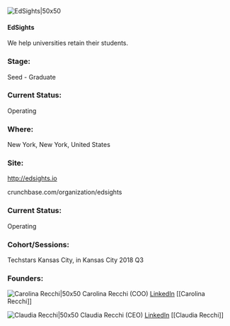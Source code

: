 

![EdSights|50x50](https://apimg.techstars.com/connect/images/image_files/5bc5fc6ca36c110911000004/original/Logo_HD_white_background-01_copy.png)

#### EdSights
We help universities retain their students.

### Stage: 
Seed - Graduate 

### Current Status: 
Operating

### Where:
New York, New York, United States

### Site:
http://edsights.io



crunchbase.com/organization/edsights

### Current Status: 
Operating

### Cohort/Sessions: 
Techstars Kansas City, in Kansas City 2018 Q3

### Founders: 

![Carolina Recchi|50x50](https://apimg.techstars.com/connect/images/image_files/5b3b7c7dc1a4b826e700000d/original/IMG_3693.jpeg) Carolina Recchi (COO) [LinkedIn](https://linkedin.com/in/carolina-recchi-6b6b2b54) [[Carolina Recchi]]

![Claudia Recchi|50x50](https://apimg.techstars.com/connect/images/image_files/5b3b9ea4a36c117815000003/original/image.jpeg) Claudia Recchi (CEO) [LinkedIn](https://linkedin.com/in/claudia-recchi-67343a106) [[Claudia Recchi]]


